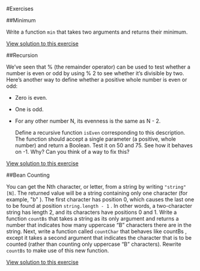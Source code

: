 #Exercises

##Minimum

Write a function `min` that takes two arguments and returns their minimum.

[View solution to this exercise]()

##Recursion

We’ve seen that % (the remainder operator) can be used to test whether a
number is even or odd by using % 2 to see whether it’s divisible by two. Here’s
another way to define whether a positive whole number is even or odd:

* Zero is even.
* One is odd.
* For any other number N, its evenness is the same as N - 2.

	Define a recursive function `isEven` corresponding to this description. The
function should accept a single parameter (a positive, whole number) and return
a Boolean.
	Test it on 50 and 75. See how it behaves on -1. Why? Can you think of a
way to fix this?

[View solution to this exercise]()

##Bean Counting

You can get the Nth character, or letter, from a string by writing `"string"[N]`.
The returned value will be a string containing only one character (for example,
"b" ). The first character has position 0, which causes the last one to be found at
position `string.length - 1` . In other words, a two-character string has length
2, and its characters have positions 0 and 1.
	Write a function `countBs` that takes a string as its only argument and returns
a number that indicates how many uppercase “B” characters there are in the
string.
	Next, write a function called `countChar` that behaves like countBs , except
it takes a second argument that indicates the character that is to be counted
(rather than counting only uppercase “B” characters). Rewrite `countBs` to
make use of this new function.

[View solution to this exercise]()